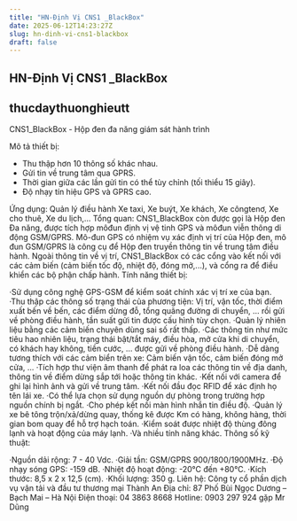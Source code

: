 ```yaml
---
title: "HN-Định Vị CNS1 _BlackBox"
date: 2025-06-12T14:23:27Z
slug: hn-dinh-vi-cns1-blackbox
draft: false
---
```


## HN-Định Vị CNS1 _BlackBox

## thucdaythuonghieutt

CNS1_BlackBox - Hộp đen đa năng giám sát hành trình
 
Mô tả thiết bị:
- Thu thập hơn 10 thông số khác nhau.
- Gửi tin về trung tâm qua GPRS.
- Thời gian giữa các lần gửi tin có thể tùy chỉnh (tối thiểu 15 giây).
- Độ nhạy tín hiệu GPS và GPRS cao.
 
 
 
 
 Ứng dụng: Quản lý điều hành Xe taxi, Xe buýt, Xe khách, Xe côngtenơ, Xe cho thuê, Xe du lịch,...
Tổng quan:
CNS1_BlackBox còn được gọi là Hộp đen Đa năng, được tích hợp môđun định vị vệ tinh GPS và môđun viễn thông di động GSM/GPRS. Mô-đun GPS có nhiệm vụ xác định vị trí của Hộp đen, mô đun GSM/GPRS là công cụ để Hộp đen truyền thông tin về trung tâm điều hành. Ngoài thông tin về vị trí, CNS1_BlackBox có các cổng vào kết nối với các cảm biến (cảm biến tốc độ, nhiệt độ, đóng mở,...), và cổng ra để điều khiển các bộ phận chấp hành.
Tính năng thiết bị:
 
·Sử dụng công nghệ GPS-GSM để kiểm soát chính xác vị trí xe của bạn.
·Thu thập các thông số trạng thái của phương tiện: Vị trí, vận tốc, thời điểm xuất bến về bến, các điểm dừng đỗ, tổng quãng đường di chuyển, … rồi gửi về phòng điều hành, tần suất gửi tin được cấu hình tùy chọn.
·Quản lý nhiên liệu bằng các cảm biến chuyên dùng sai số rất thấp.
·Các thông tin như mức tiêu hao nhiên liệu, trạng thái bật/tắt máy, điều hòa, mở cửa khi di chuyển, có khách hay không, tiền cước, … được gửi về phòng điều hành.
·Dễ dàng tương thích với các cảm biển trên xe: Cảm biến vận tốc, cảm biến đóng mở cửa, ...
·Tích hợp thư viện âm thanh để phát ra loa các thông tin về địa danh, thông tin về điểm dừng sắp tới hoặc thông tin khác.
·Kết nối với camera để ghi lại hình ảnh và gửi về trung tâm.
·Kết nối đầu đọc RFID để xác định họ tên lái xe.
·Có thể lựa chọn sử dụng nguồn dự phòng trong trường hợp nguồn chính bị ngắt.
·Cho phép kết nối màn hình nhắn tin điều độ.
·Quản lý xe bê tông trộn/xả/dừng quay, thống kê được Km có hàng, không hàng, thời gian bom quay để hỗ trợ hạch toán.
·Kiểm soát được nhiệt độ thùng đông lạnh và hoạt động của máy lạnh.
·Và nhiều tính năng khác.
Thông số kỹ thuật:
 
·Nguồn dải rộng: 7 - 40 Vdc.
·Giải tần: GSM/GPRS 900/1800/1900MHz.
·Độ nhạy sóng GPS: -159 dB.
·Nhiệt độ hoạt động: -20°C đến +80°C.
·Kích thước: 8,5 x 2 x 12,5 (cm).
·Khối lượng: 350 g.
Liên hệ: Công ty cổ phần dịch vụ vận tải và đầu tư thương mại Thành An
Địa chỉ: 87 Phố Bùi Ngọc Dương – Bạch Mai – Hà Nội
Điện thoại: 04 3863 8668
Hotline: 0903 297 924 gặp Mr Dũng